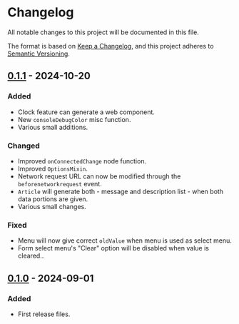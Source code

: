 # Changelog

All notable changes to this project will be documented in this file.

The format is based on [Keep a Changelog](https://keepachangelog.com/en/1.1.0/),
and this project adheres to [Semantic Versioning](https://semver.org/spec/v2.0.0.html).

## [0.1.1](https://github.com/TomasBagdanavicius/tagplant.js/releases/tag/v0.1.1) - 2024-10-20

### Added

- Clock feature can generate a web component.
- New `consoleDebugColor` misc function.
- Various small additions.

### Changed

- Improved `onConnectedChange` node function.
- Improved `OptionsMixin`.
- Network request URL can now be modified through the `beforenetworkrequest` event.
- `Article` will generate both - message and description list - when both data portions are given.
- Various small changes.

### Fixed

- Menu will now give correct `oldValue` when menu is used as select menu.
- Form select menu's "Clear" option will be disabled when value is cleared..

## [0.1.0](https://github.com/TomasBagdanavicius/tagplant.js/releases/tag/v0.1.0) - 2024-09-01

### Added

- First release files.